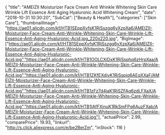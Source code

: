 {
	"title": "AMEIZII Moisturizer Face Cream Anti Wrinkle Whitening Skin Care Wrinkle Lift Essence Anti Aging Hyaluronic Acid Whitening Cream",
	"date": "2018-10-31 10:30:20",
	"SubCat": ["Beauty & Health"],
	"categories": ["Skin Care"],
	"thumbnailImage": "https://ae01.alicdn.com/kf/HTB1SEppXvfsK1RjSszgq6yXzpXa6/AMEIZII-Moisturizer-Face-Cream-Anti-Wrinkle-Whitening-Skin-Care-Wrinkle-Lift-Essence-Anti-Aging-Hyaluronic-Acid.jpg_220x220.jpg",
	"BigImage": ["https://ae01.alicdn.com/kf/HTB1SEppXvfsK1RjSszgq6yXzpXa6/AMEIZII-Moisturizer-Face-Cream-Anti-Wrinkle-Whitening-Skin-Care-Wrinkle-Lift-Essence-Anti-Aging-Hyaluronic-Acid.jpg","https://ae01.alicdn.com/kf/HTB1OOLCXiDxK1RjSsphq6zHrpXaa/AMEIZII-Moisturizer-Face-Cream-Anti-Wrinkle-Whitening-Skin-Care-Wrinkle-Lift-Essence-Anti-Aging-Hyaluronic-Acid.jpg","https://ae01.alicdn.com/kf/HTB1ZKfEXdjvK1RjSspiq6AEqXXaF/AMEIZII-Moisturizer-Face-Cream-Anti-Wrinkle-Whitening-Skin-Care-Wrinkle-Lift-Essence-Anti-Aging-Hyaluronic-Acid.jpg","https://ae01.alicdn.com/kf/HTB1zFz7d4jaK1RjSZFAq6zdLFXaX/AMEIZII-Moisturizer-Face-Cream-Anti-Wrinkle-Whitening-Skin-Care-Wrinkle-Lift-Essence-Anti-Aging-Hyaluronic-Acid.jpg","https://ae01.alicdn.com/kf/HTB1IAfFXjnuK1RkSmFPq6AuzFXab/AMEIZII-Moisturizer-Face-Cream-Anti-Wrinkle-Whitening-Skin-Care-Wrinkle-Lift-Essence-Anti-Aging-Hyaluronic-Acid.jpg"],
	"actualPrice": 2.99,
	"comparePrice": 19.93,
	"linkurl": "http://s.click.aliexpress.com/e/be2BerZm",
	"inStock": 116
}
